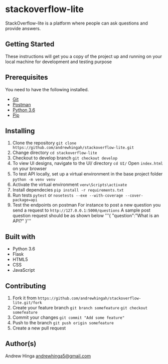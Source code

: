 # stackoverflow-lite
StackOverflow-lite is a platform where people can ask questions and provide answers.
## Getting Started
These instructions will get you a copy of the project up and running on your local machine for development and testing purpose
## Prerequisites
You need to have the following installed.
- [Git](https://git-scm.com/)
- [Postman](https://www.getpostman.com/)
- [Python 3.6](https://www.python.org/)
- [Pip](https://pypi.org/)
## Installing
1. Clone the repository
```git clone https://github.com/andrewhingah/stackoverflow-lite.git```
2. Change directory
```cd stackoverflow-lite```
3. Checkout to develop branch
```git checkout develop```
4. To view UI designs, navigate to the UI/ directory
```cd UI/```
Open ```index.html``` on your browser
5. To test API locally, set up a virtual environment in the base project folder
```python -m venv venv```
6. Activate the virtual environment
```venv\Scripts\activate```
7. Install dependecies
```pip install -r requirements.txt```
8. Run tests
```pytest``` or ```nosetests --exe --with-coverage --cover-package=api```
9. Test the endpoints on postman
For instance to post a new question you send a request to ```http://127.0.0.1:5000/questions```
A sample post question request should be as shown below
'''{
	"question":"What is an API?"
}'''
## Built with
- Python 3.6
- Flask
- HTML5
- CSS
- JavaScript
## Contributing
1. Fork it from ```https://github.com/andrewhingah/stackoverflow-lite.git/fork```
2. Create your feature branch ```git branch somefeature``` ```git checkout somefeature```
3. Commit your changes ```git commit "Add some feature"```
4. Push to the branch ```git push origin somefeature```
5. Create a new pull request
## Author(s)
Andrew Hinga andrewhinga5@gmail.com
